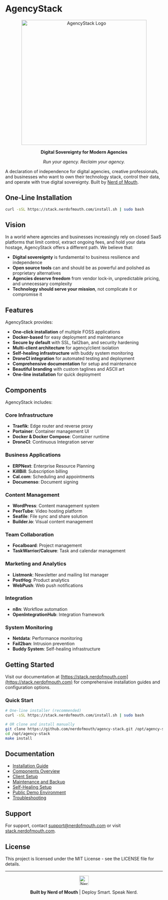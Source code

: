 # AgencyStack

<div align="center">
  <img src="docs/images/AgencyStack-logo.png" alt="AgencyStack Logo" width="400">
  <p><strong>Digital Sovereignty for Modern Agencies</strong></p>
  <p><em>Run your agency. Reclaim your agency.</em></p>
</div>

A declaration of independence for digital agencies, creative professionals, and businesses who want to own their technology stack, control their data, and operate with true digital sovereignty. Built by [Nerd of Mouth](https://stack.nerdofmouth.com).

## One-Line Installation

```bash
curl -sSL https://stack.nerdofmouth.com/install.sh | sudo bash
```

## Vision

In a world where agencies and businesses increasingly rely on closed SaaS platforms that limit control, extract ongoing fees, and hold your data hostage, AgencyStack offers a different path. We believe that:

- **Digital sovereignty** is fundamental to business resilience and independence
- **Open source tools** can and should be as powerful and polished as proprietary alternatives
- **Agencies deserve freedom** from vendor lock-in, unpredictable pricing, and unnecessary complexity
- **Technology should serve your mission**, not complicate it or compromise it

## Features

AgencyStack provides:
- **One-click installation** of multiple FOSS applications
- **Docker-based** for easy deployment and maintenance
- **Secure by default** with SSL, fail2ban, and security hardening
- **Multi-client architecture** for agency/client isolation
- **Self-healing infrastructure** with buddy system monitoring
- **DroneCI integration** for automated testing and deployment
- **Comprehensive documentation** for setup and maintenance
- **Beautiful branding** with custom taglines and ASCII art
- **One-line installation** for quick deployment

## Components

AgencyStack includes:

### Core Infrastructure
- **Traefik**: Edge router and reverse proxy
- **Portainer**: Container management UI
- **Docker & Docker Compose**: Container runtime
- **DroneCI**: Continuous Integration server

### Business Applications
- **ERPNext**: Enterprise Resource Planning
- **KillBill**: Subscription billing
- **Cal.com**: Scheduling and appointments
- **Documenso**: Document signing

### Content Management
- **WordPress**: Content management system
- **PeerTube**: Video hosting platform
- **Seafile**: File sync and share solution
- **Builder.io**: Visual content management

### Team Collaboration
- **Focalboard**: Project management
- **TaskWarrior/Calcure**: Task and calendar management

### Marketing and Analytics
- **Listmonk**: Newsletter and mailing list manager
- **PostHog**: Product analytics
- **WebPush**: Web push notifications

### Integration
- **n8n**: Workflow automation
- **OpenIntegrationHub**: Integration framework

### System Monitoring
- **Netdata**: Performance monitoring
- **Fail2ban**: Intrusion prevention
- **Buddy System**: Self-healing infrastructure

## Getting Started

Visit our documentation at [https://stack.nerdofmouth.com](https://stack.nerdofmouth.com) for comprehensive installation guides and configuration options.

### Quick Start

```bash
# One-line installer (recommended)
curl -sSL https://stack.nerdofmouth.com/install.sh | sudo bash

# OR clone and install manually
git clone https://github.com/nerdofmouth/agency-stack.git /opt/agency-stack
cd /opt/agency-stack
make install
```

## Documentation

- [Installation Guide](https://stack.nerdofmouth.com/pages/installation.html)
- [Components Overview](https://stack.nerdofmouth.com/pages/components.html)
- [Client Setup](https://stack.nerdofmouth.com/pages/client-setup.html)
- [Maintenance and Backup](https://stack.nerdofmouth.com/pages/maintenance.html)
- [Self-Healing Setup](https://stack.nerdofmouth.com/pages/self-healing.html)
- [Public Demo Environment](https://stack.nerdofmouth.com/pages/demo-setup.html)
- [Troubleshooting](https://stack.nerdofmouth.com/pages/troubleshooting.html)

## Support

For support, contact [support@nerdofmouth.com](mailto:support@nerdofmouth.com) or visit [stack.nerdofmouth.com](https://stack.nerdofmouth.com).

## License

This project is licensed under the MIT License - see the LICENSE file for details.

---

<div align="center">
  <img src="docs/images/NerdofMouth-logo.png" alt="Nerd of Mouth" height="30">
  <p><strong>Built by Nerd of Mouth</strong> | Deploy Smart. Speak Nerd.</p>
</div>
